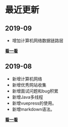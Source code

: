 # 最近更新

## 2019-09
+ 增加计算机网络数据链路层

[**看一看**](/changelog/2019-09.html)

## 2019-08

+ 新增计算机网络
+ 新增优秀网站收集
+ 新增面试问题和bug积累
+ 新增Java多线程
+ 新增vuepress的使用。
+ 新增markdown语法。

[**看一看**](/changelog/2019-08.html)

